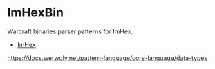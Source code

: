 # ImHexBin

Warcraft binaries parser patterns for ImHex.

- [ImHex](https://github.com/WerWolv/ImHex)


https://docs.werwolv.net/pattern-language/core-language/data-types
